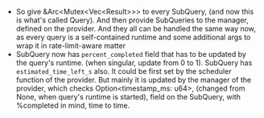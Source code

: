 - So give &Arc<Mutex<Vec<Result<Whatever>>>> to every SubQuery, (and now this is what's called Query). And then provide SubQueries to the manager, defined on the provider. And they all can be handled the same way now, as every query is a self-contained runtime and some additional args to wrap it in rate-limit-aware matter
- SubQuery now has `percent_completed` field that has to be updated by the query's runtime. (when singular, update from 0 to 1). SubQuery has `estimated_time_left_s` also. It could be first set by the scheduler function of the provider. But mainly it is updated by the manager of the provider, which checks Option<timestamp_ms: u64>, (changed from None, when query's runtime is started), field on the SubQuery, with %completed in mind, time to time.

